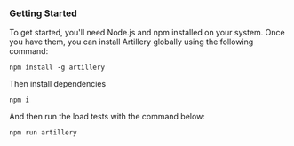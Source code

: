 ### Getting Started

To get started, you'll need Node.js and npm installed on your system. Once you have them, you can install Artillery globally using the following command:

```
npm install -g artillery
```

Then install dependencies

```
npm i
```

And then run the load tests with the command below:

```
npm run artillery
```
